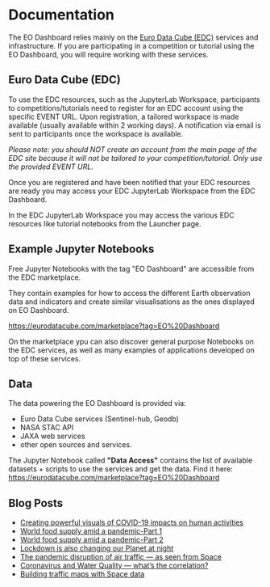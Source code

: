 # Documentation

The EO Dashboard relies mainly on the [Euro Data Cube (EDC)](https://eurodatacube.com/) services and infrastructure. 
If you are participating in a competition or tutorial using the EO Dashboard, you will require working with these services. 

## Euro Data Cube (EDC)

To use the EDC resources, such as the JupyterLab Workspace, participants to competitions/tutorials need to register for an EDC account using the specific EVENT URL. 
Upon registration, a tailored workspace is made available (usually available within 2 working days). 
A notification via email is sent to participants once the workspace is available.

*Please note: you should NOT create an account from the main page of the EDC site because it will not be
tailored to your competition/tutorial. Only use the provided EVENT URL.* 

Once you are registered and have been notified that your EDC resources are ready you may access your EDC JupyterLab Workspace from the EDC Dashboard.

In the EDC JupyterLab Workspace you may access the various EDC resources like tutorial notebooks from the Launcher page.

## Example Jupyter Notebooks

Free Jupyter Notebooks with the tag "EO Dashboard" are accessible from the EDC marketplace.

They contain examples for how to access the different Earth observation data and indicators and create similar visualisations as the ones displayed on EO Dashboard. 

https://eurodatacube.com/marketplace?tag=EO%20Dashboard

On the marketplace ypu can also discover general purpose Notebooks on the EDC services, as well as many examples of applications developed on top of these services.

## Data 

The data powering the EO Dashboard is provided via:
- Euro Data Cube services (Sentinel-hub, Geodb)
- NASA STAC API
- JAXA web services
- other open sources and services.

The Jupyter Notebook called **"Data Access"** contains the list of available datasets + scripts to use the services and get the data. 
Find it here: https://eurodatacube.com/marketplace?tag=EO%20Dashboard 

## Blog Posts

- [Creating powerful visuals of COVID-19 impacts on human activities](https://medium.com/euro-data-cube/creating-powerful-visuals-of-covid-19-impacts-on-human-activities-8879fa75121d)
- [World food supply amid a pandemic-Part 1](https://medium.com/euro-data-cube/world-food-supply-amid-a-pandemic-3940ef855f07)
- [World food supply amid a pandemic-Part 2](https://medium.com/euro-data-cube/world-food-supply-amid-a-pandemic-87215c8edbdc)
- [Lockdown is also changing our Planet at night](https://medium.com/euro-data-cube/lockdown-is-also-changing-our-planet-at-night-520deffec252)
- [The pandemic disruption of air traffic — as seen from Space](https://medium.com/euro-data-cube/the-pandemic-disruption-of-air-traffic-as-seen-from-space-6dad64201b9a)
- [Coronavirus and Water Quality — what’s the correlation?](https://medium.com/euro-data-cube/coronavirus-and-water-quality-whats-the-correlation-bf727d343e61)
- [Building traffic maps with Space data](https://medium.com/euro-data-cube/building-traffic-maps-with-space-data-%EF%B8%8F-fd894a847792)
